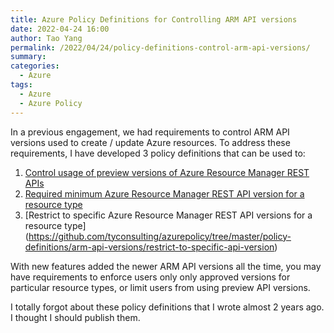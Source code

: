 ```yaml
---
title: Azure Policy Definitions for Controlling ARM API versions
date: 2022-04-24 16:00
author: Tao Yang
permalink: /2022/04/24/policy-definitions-control-arm-api-versions/
summary:
categories:
  - Azure
tags:
  - Azure
  - Azure Policy
---
```


In a previous engagement, we had requirements to control ARM API versions used to create / update Azure resources. To address these requirements, I have developed 3 policy definitions that can be used to:

1. [Control usage of preview versions of Azure Resource Manager REST APIs](https://github.com/tyconsulting/azurepolicy/tree/master/policy-definitions/arm-api-versions/control-preview-api)
2. [Required minimum Azure Resource Manager REST API version for a resource type](https://github.com/tyconsulting/azurepolicy/tree/master/policy-definitions/arm-api-versions/required-minimum-api-version)
3. [Restrict to specific Azure Resource Manager REST API versions for a resource type] (<https://github.com/tyconsulting/azurepolicy/tree/master/policy-definitions/arm-api-versions/restrict-to-specific-api-version>)

With new features added the newer ARM API versions all the time, you may have requirements to enforce users only only approved versions for particular resource types, or limit users from using preview API versions.

I totally forgot about these policy definitions that I wrote almost 2 years ago. I thought I should publish them.
